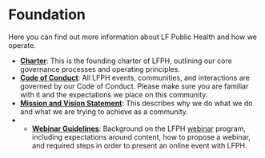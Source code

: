 # Foundation

Here you can find out more information about LF Public Health and how we operate.

* **[Charter](https://github.com/lfph/foundation/blob/master/charter.md)**: This is the founding charter of LFPH, outlining our core governance processes and operating principles. 
* **[Code of Conduct](https://github.com/lfph/foundation/blob/master/code-of-conduct.md)**: All LFPH events, communities, and interactions are governed by our Code of Conduct. Please make sure you are familiar with it and the expectations we place on this community. 
* **[Mission and Vision Statement](https://github.com/lfph/foundation/blob/master/mission-vision.md)**: This describes why we do what we do and what we are trying to achieve as a community. 
* * **[Webinar Guidelines](https://github.com/lfph/foundation/blob/master/webinar-guidelines.md)**: Background on the LFPH [webinar](https://lfph.io/webinars) program, including expectations around content, how to propose a webinar, and required steps in order to present an online event with LFPH.
